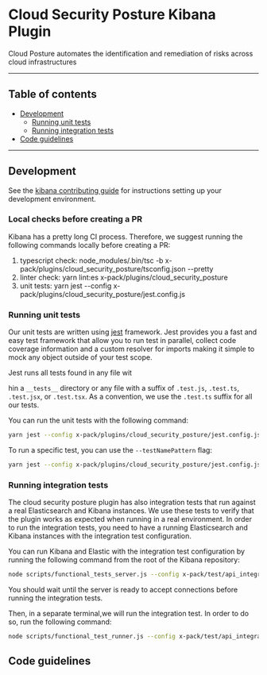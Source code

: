 # Cloud Security Posture Kibana Plugin

Cloud Posture automates the identification and remediation of risks across cloud infrastructures

---
## Table of contents
- [Development](#development)
  - [Running unit tests](#running-unit-tests)
  - [Running integration tests](#running-integration-tests)
- [Code guidelines](#code-guidelines)
---
## Development

See the [kibana contributing guide](https://github.com/elastic/kibana/blob/main/CONTRIBUTING.md) for instructions setting up your development environment.

### Local checks before creating a PR
Kibana has a pretty long CI process.
Therefore, we suggest running the following commands locally before creating a PR:
1. typescript check: node_modules/.bin/tsc -b x-pack/plugins/cloud_security_posture/tsconfig.json --pretty
2. linter check: yarn lint:es x-pack/plugins/cloud_security_posture
3. unit tests: yarn jest --config x-pack/plugins/cloud_security_posture/jest.config.js

### Running unit tests
Our unit tests are written using [jest](https://jestjs.io/) framework.
Jest provides you a fast and easy test framework that allow you to run test in parallel, collect code coverage information and a custom resolver for imports making it simple to mock any object outside of your test scope.

Jest runs all tests found in any file wit

hin a `__tests__` directory or any file with a suffix of `.test.js`, `.test.ts`, `.test.jsx`, or `.test.tsx`.
As a convention, we use the `.test.ts` suffix for all our tests.

You can run the unit tests with the following command:

```bash
yarn jest --config x-pack/plugins/cloud_security_posture/jest.config.js
```

To run a specific test, you can use the `--testNamePattern` flag:
```bash
yarn jest --config x-pack/plugins/cloud_security_posture/jest.config.js --testNamePattern=FilePattern -t MyTest
```

### Running integration tests
The cloud security posture plugin has also integration tests that run against a real Elasticsearch and Kibana instances.
We use these tests to verify that the plugin works as expected when running in a real environment.
In order to run the integration tests, you need to have a running Elasticsearch and Kibana instances with the integration test configuration.

You can run Kibana and Elastic with the integration test configuration by running the following command from the root of the Kibana repository:

```bash
node scripts/functional_tests_server.js --config x-pack/test/api_integration/config.ts
```
You should wait until the server is ready to accept connections before running the integration tests.

Then, in a separate terminal,we will run the integration test.
In order to do so, run the following command:

``` bash  
node scripts/functional_test_runner.js --config x-pack/test/api_integration/config.ts --include=test_file_path
```

## Code guidelines
